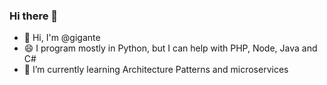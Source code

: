 ### Hi there 👋

- 👋 Hi, I'm @gigante
- 😄 I program mostly in Python, but I can help with PHP, Node, Java and C#
- 🌱 I’m currently learning Architecture Patterns and microservices
